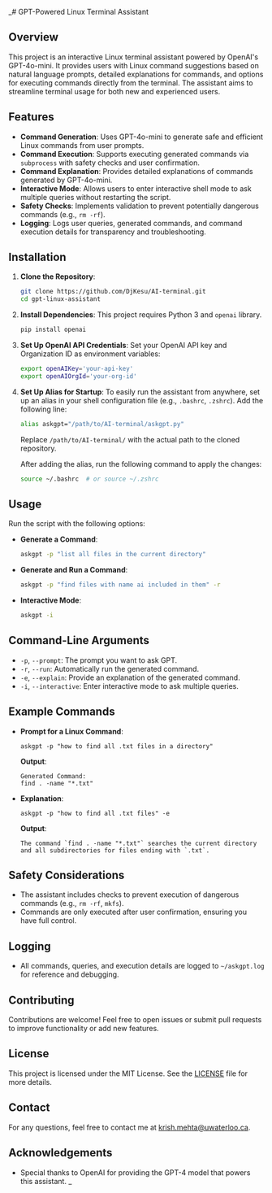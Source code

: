 _# GPT-Powered Linux Terminal Assistant

## Overview
This project is an interactive Linux terminal assistant powered by OpenAI's GPT-4o-mini. It provides users with Linux command suggestions based on natural language prompts, detailed explanations for commands, and options for executing commands directly from the terminal. The assistant aims to streamline terminal usage for both new and experienced users.

## Features
- **Command Generation**: Uses GPT-4o-mini to generate safe and efficient Linux commands from user prompts.
- **Command Execution**: Supports executing generated commands via `subprocess` with safety checks and user confirmation.
- **Command Explanation**: Provides detailed explanations of commands generated by GPT-4o-mini.
- **Interactive Mode**: Allows users to enter interactive shell mode to ask multiple queries without restarting the script.
- **Safety Checks**: Implements validation to prevent potentially dangerous commands (e.g., `rm -rf`).
- **Logging**: Logs user queries, generated commands, and command execution details for transparency and troubleshooting.

## Installation
1. **Clone the Repository**:
   ```bash
   git clone https://github.com/DjKesu/AI-terminal.git
   cd gpt-linux-assistant
   ```

2. **Install Dependencies**:
   This project requires Python 3 and `openai` library.
   ```bash
   pip install openai
   ```

3. **Set Up OpenAI API Credentials**:
   Set your OpenAI API key and Organization ID as environment variables:
   ```bash
   export openAIKey='your-api-key'
   export openAIOrgId='your-org-id'
   ```

4. **Set Up Alias for Startup**:
   To easily run the assistant from anywhere, set up an alias in your shell configuration file (e.g., `.bashrc`, `.zshrc`). Add the following line:
   ```bash
   alias askgpt="/path/to/AI-terminal/askgpt.py"
   ```
   Replace `/path/to/AI-terminal/` with the actual path to the cloned repository.

   After adding the alias, run the following command to apply the changes:
   ```bash
   source ~/.bashrc  # or source ~/.zshrc
   ```

## Usage
Run the script with the following options:
- **Generate a Command**:
  ```bash
  askgpt -p "list all files in the current directory"
  ```
- **Generate and Run a Command**:
  ```bash
  askgpt -p "find files with name ai included in them" -r
  ```
- **Interactive Mode**:
  ```bash
  askgpt -i
  ```

## Command-Line Arguments
- `-p`, `--prompt`: The prompt you want to ask GPT.
- `-r`, `--run`: Automatically run the generated command.
- `-e`, `--explain`: Provide an explanation of the generated command.
- `-i`, `--interactive`: Enter interactive mode to ask multiple queries.

## Example Commands
- **Prompt for a Linux Command**:
  ```
  askgpt -p "how to find all .txt files in a directory"
  ```
  **Output**:
  ```
  Generated Command:
  find . -name "*.txt"
  ```

- **Explanation**:
  ```
  askgpt -p "how to find all .txt files" -e
  ```
  **Output**:
  ```
  The command `find . -name "*.txt"` searches the current directory and all subdirectories for files ending with `.txt`.
  ```

## Safety Considerations
- The assistant includes checks to prevent execution of dangerous commands (e.g., `rm -rf`, `mkfs`).
- Commands are only executed after user confirmation, ensuring you have full control.

## Logging
- All commands, queries, and execution details are logged to `~/askgpt.log` for reference and debugging.

## Contributing
Contributions are welcome! Feel free to open issues or submit pull requests to improve functionality or add new features.

## License
This project is licensed under the MIT License. See the [LICENSE](LICENSE) file for more details.

## Contact
For any questions, feel free to contact me at [krish.mehta@uwaterloo.ca](mailto:krish.mehta@uwaterloo.ca).

## Acknowledgements
- Special thanks to OpenAI for providing the GPT-4 model that powers this assistant.
_
